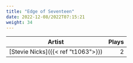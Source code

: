 ```yaml
---
title: "Edge of Seventeen"
date: 2022-12-08/2022T07:15:21
weight: 34
---
```




 Artist | Plays 
----- | -----:
[Stevie Nicks]({{< ref "t1063">}}) | 2
